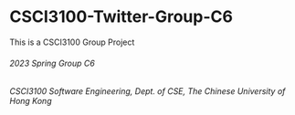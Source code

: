 # CSCI3100-Twitter-Group-C6

This is a CSCI3100 Group Project

###### 2023 Spring Group C6
###### CSCI3100 Software Engineering, Dept. of CSE, The Chinese University of Hong Kong

